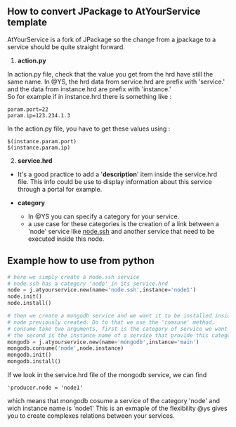 ## How to convert JPackage to AtYourService template

AtYourService is a fork of JPackage so the change from a jpackage to a service should be quite straight forward.

1. **action.py**  

In action.py file, check that the value you get from the hrd have still the same name.
In @YS, the hrd data from service.hrd are prefix with 'service.' and the data from instance.hrd are prefix with 'instance.'  
So for example if in instance.hrd there is something like :
```
param.port=22
param.ip=123.234.1.3
```
In the action.py file, you have to get these values using :
```
$(instance.param.port)
$(instance.param.ip)
```

2. **service.hrd**

- It's a good practice to add a '**description**' item inside the service.hrd file. This info could be use to display information about this service through a portal for example.

- **category**  
    - In @YS you can specify a category for your service.  
    - a use case for these categories is the creation of a link between a 'node' service like [node.ssh](https://github.com/Jumpscale/ays_jumpscale7/tree/master/_ays/node.ssh) and another service that need to be executed inside this node.

## Example how to use from python

```python
# here we simply create a node.ssh service
# node.ssh has a category 'node' in its service.hrd
node = j.atyourservice.new(name='node.ssh',instance='node1')
node.init()
node.install()

# then we create a mongodb service and we want it to be installed inside the  
# node previously created. Do to that we use the 'comsune' method.
# consume take two arguments, first is the category of service we want to consume  
# the second is the instance name of a service that provide this category
mongodb = j.atyourservice.new(name='mongodb',instance='main')
mongodb.consume('node',node.instance)
mongodb.init()
mongodb.install()
```

If we look in the service.hrd file of the mongodb service, we can find
```
'producer.node = 'node1'
```
which means that mongodb cosume a service of the category 'node' and wich instance name is 'node1'
This is an exmaple of the flexibility @ys gives you to create complexes relations between your services.
